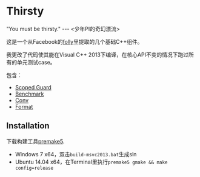 # Thirsty

"You must be thirsty."  --- &lt;少年PI的奇幻漂流> 

这是一个从Facebook的[folly](https://github.com/facebook/folly)里提取的几个基础C++组件。

我更改了代码使其能在Visual C++ 2013下编译，在核心API不变的情况下跑过所有的单元测试case。


包含：
* [Scoped Guard](http://en.wikibooks.org/wiki/More_C%2B%2B_Idioms/Scope_Guard)
* [Benchmark](https://github.com/facebook/folly/blob/master/folly/docs/Benchmark.md)
* [Conv](https://github.com/facebook/folly/blob/master/folly/docs/Conv.md)
* [Format](https://github.com/facebook/folly/blob/master/folly/docs/Format.md)


## Installation

下载构建工具[premake5](http://premake.github.io/download.html).

* Windows 7 x64，双击`build-msvc2013.bat`生成sln
* Ubuntu 14.04 x64，在Terminal里执行`premake5 gmake && make config=release`
